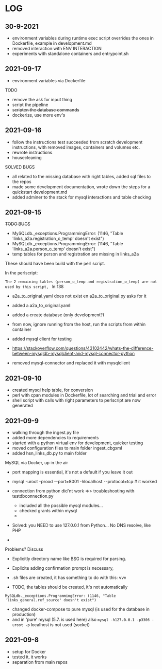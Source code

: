 # LOG


## 30-9-2021

- environment variables during runtime exec script overrides the ones in Dockerfile, example in development.md
- removed interaction with ENV INTERACTION
- experiments with standalone containers and entrypoint.sh



## 2021-09-17

- environment variables via Dockerfile


TODO
- remove the ask for input thing
- script the pipeline
- <strike> scripten the database commands</strike>
- dockerize, use more env's

## 2021-09-16

- follow the instructions test succeeded from scratch development instructions, with removed images, containers and volumes etc.
- rewrote instructions
- housecleaning

SOLVED BUGS

- all related to the missing database with right tables, added sql files to the repos
- made some development documentation, wrote down the steps for a quickstart development.md
- added adminer to the stack for mysql interactions and table checking

## 2021-09-15

<strike>TODO BUGS </strike>
- MySQLdb._exceptions.ProgrammingError: (1146, "Table 'links_a2a.registration_o_temp' doesn't exist")
- MySQLdb._exceptions.ProgrammingError: (1146, "Table 'links_a2a.person_o_temp' doesn't exist")
- temp tables for person and registration are missing in links_a2a

These should have been build with the perl script.

In the perlscript:

`The 2 remaining tables (person_o_temp and registration_o_temp) are not used by this script, ` ln 138


- a2a_to_original.yaml does not exist en a2a_to_original.py asks for it

- added a a2a_to_original.yaml

- added a create database (only development?)
- from now, ignore running from the host, run the scripts from within container
- added mysql client for testing
- https://stackoverflow.com/questions/43102442/whats-the-difference-between-mysqldb-mysqlclient-and-mysql-connector-python
- removed mysql-connector and replaced it with mysqlclient


## 2021-09-10

- created mysql help table, for conversion
- perl with cpan modules in Dockerfile, lot of searching and trial and error
- shell script with calls with right parameters to perlscript are now generated

## 2021-09-9

- walking through the ingest.py file
- added more dependencies to requirements
- started with a python virtual env for development, quicker testing
- moved configuration files to main folder ingest_cbgxml
- added hsn_links_db.py to main folder

MySQL via Docker, up in the air
- port mapping is essential, it's not a default if you leave it out


- mysql -uroot -prood --port=8001 -hlocalhost --protocol=tcp # it worked
- connection from python did'nt work =>> troubleshooting with testdbconnection.py
    - included all the possible mysql modules...
    - checked grants within mysql
    - 
- Solved: you NEED to use 127.0.0.1 from Python... No DNS resolve, like PHP
- 
Problems? Discuss
- Explicitly directory name like BSG is required for parsing. 
- Explicite adding confirmation prompt is necessary, 

- .sh files are created, it has something to do with this: vvv
- TODO, the tables should be created, it's not automatically

```
MySQLdb._exceptions.ProgrammingError: (1146, "Table 'links_general.ref_source' doesn't exist")

```

- changed docker-compose to pure mysql (is used for the database in production)
- and in 'pure' mysql (5.7. is used here) also `mysql -h127.0.0.1 -p3306 -uroot -p`  localhost is not used (socket)


## 2021-09-8

- setup for Docker
- tested it, it works
- separation from main repos
